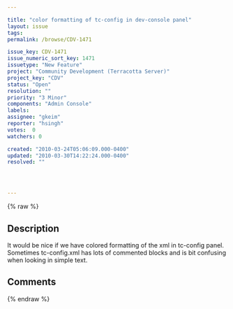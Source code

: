 ```yaml
---

title: "color formatting of tc-config in dev-console panel"
layout: issue
tags: 
permalink: /browse/CDV-1471

issue_key: CDV-1471
issue_numeric_sort_key: 1471
issuetype: "New Feature"
project: "Community Development (Terracotta Server)"
project_key: "CDV"
status: "Open"
resolution: ""
priority: "3 Minor"
components: "Admin Console"
labels: 
assignee: "gkeim"
reporter: "hsingh"
votes:  0
watchers: 0

created: "2010-03-24T05:06:09.000-0400"
updated: "2010-03-30T14:22:24.000-0400"
resolved: ""




---
```


{% raw %}

## Description

<div markdown="1" class="description">

It would be nice if we have colored formatting of the xml in tc-config panel. Sometimes tc-config.xml has lots of commented blocks and is bit confusing when looking in simple text.

</div>

## Comments



{% endraw %}
